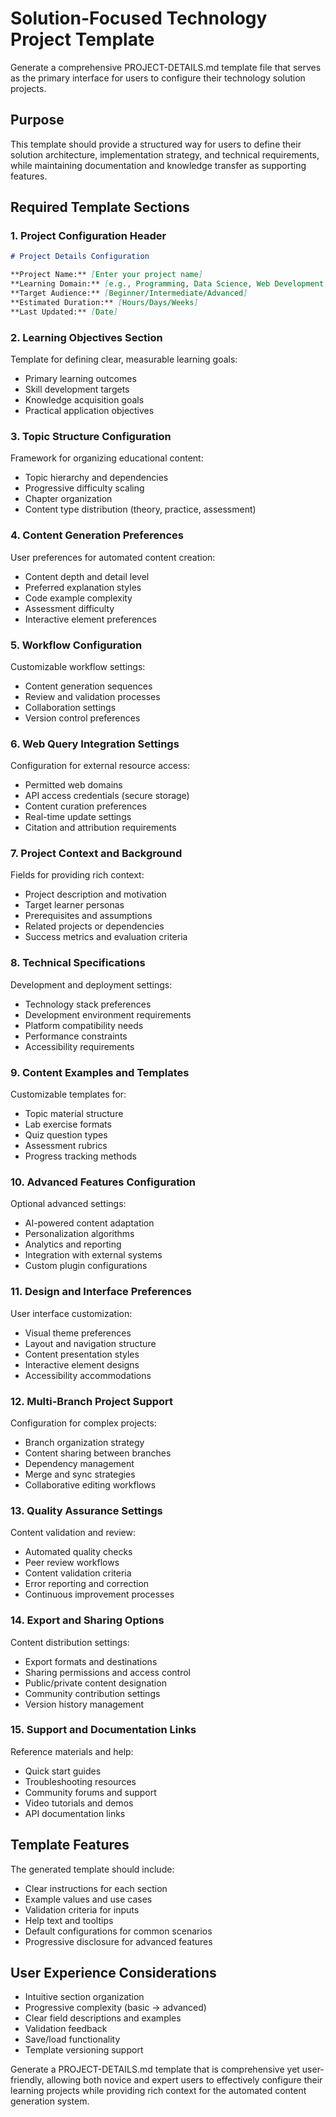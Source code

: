 # Solution-Focused Technology Project Template

Generate a comprehensive PROJECT-DETAILS.md template file that serves as the primary interface for users to configure their technology solution projects.

## Purpose
This template should provide a structured way for users to define their solution architecture, implementation strategy, and technical requirements, while maintaining documentation and knowledge transfer as supporting features.

## Required Template Sections

### 1. Project Configuration Header
```markdown
# Project Details Configuration

**Project Name:** [Enter your project name]
**Learning Domain:** [e.g., Programming, Data Science, Web Development, etc.]
**Target Audience:** [Beginner/Intermediate/Advanced]
**Estimated Duration:** [Hours/Days/Weeks]
**Last Updated:** [Date]
```

### 2. Learning Objectives Section
Template for defining clear, measurable learning goals:
- Primary learning outcomes
- Skill development targets
- Knowledge acquisition goals
- Practical application objectives

### 3. Topic Structure Configuration
Framework for organizing educational content:
- Topic hierarchy and dependencies
- Progressive difficulty scaling
- Chapter organization
- Content type distribution (theory, practice, assessment)

### 4. Content Generation Preferences
User preferences for automated content creation:
- Content depth and detail level
- Preferred explanation styles
- Code example complexity
- Assessment difficulty
- Interactive element preferences

### 5. Workflow Configuration
Customizable workflow settings:
- Content generation sequences
- Review and validation processes
- Collaboration settings
- Version control preferences

### 6. Web Query Integration Settings
Configuration for external resource access:
- Permitted web domains
- API access credentials (secure storage)
- Content curation preferences
- Real-time update settings
- Citation and attribution requirements

### 7. Project Context and Background
Fields for providing rich context:
- Project description and motivation
- Target learner personas
- Prerequisites and assumptions
- Related projects or dependencies
- Success metrics and evaluation criteria

### 8. Technical Specifications
Development and deployment settings:
- Technology stack preferences
- Development environment requirements
- Platform compatibility needs
- Performance constraints
- Accessibility requirements

### 9. Content Examples and Templates
Customizable templates for:
- Topic material structure
- Lab exercise formats
- Quiz question types
- Assessment rubrics
- Progress tracking methods

### 10. Advanced Features Configuration
Optional advanced settings:
- AI-powered content adaptation
- Personalization algorithms
- Analytics and reporting
- Integration with external systems
- Custom plugin configurations

### 11. Design and Interface Preferences
User interface customization:
- Visual theme preferences
- Layout and navigation structure
- Content presentation styles
- Interactive element designs
- Accessibility accommodations

### 12. Multi-Branch Project Support
Configuration for complex projects:
- Branch organization strategy
- Content sharing between branches
- Dependency management
- Merge and sync strategies
- Collaborative editing workflows

### 13. Quality Assurance Settings
Content validation and review:
- Automated quality checks
- Peer review workflows
- Content validation criteria
- Error reporting and correction
- Continuous improvement processes

### 14. Export and Sharing Options
Content distribution settings:
- Export formats and destinations
- Sharing permissions and access control
- Public/private content designation
- Community contribution settings
- Version history management

### 15. Support and Documentation Links
Reference materials and help:
- Quick start guides
- Troubleshooting resources
- Community forums and support
- Video tutorials and demos
- API documentation links

## Template Features
The generated template should include:
- Clear instructions for each section
- Example values and use cases
- Validation criteria for inputs
- Help text and tooltips
- Default configurations for common scenarios
- Progressive disclosure for advanced features

## User Experience Considerations
- Intuitive section organization
- Progressive complexity (basic → advanced)
- Clear field descriptions and examples
- Validation feedback
- Save/load functionality
- Template versioning support

Generate a PROJECT-DETAILS.md template that is comprehensive yet user-friendly, allowing both novice and expert users to effectively configure their learning projects while providing rich context for the automated content generation system.
